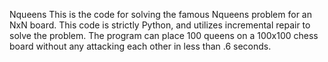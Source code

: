 Nqueens
This is the code for solving the famous Nqueens problem for an NxN board.
This code is strictly Python, and utilizes incremental repair to solve the problem.
The program can place 100 queens on a 100x100 chess board without any attacking each other in less than .6 seconds.


